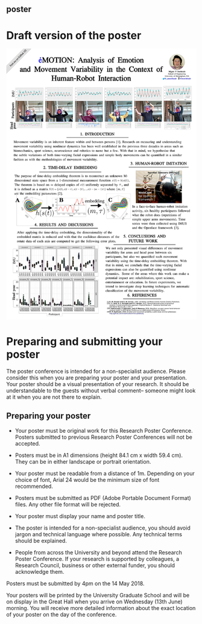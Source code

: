 poster
---

# Draft version of the poster

![poster](https://github.com/mxochicale/PhD/blob/master/posters/Research_Poster_Conference_UoB/2018/poster/main/draftversion_jpg.jpg)


# Preparing and submitting your poster
The poster conference is intended for a non-specialist audience. 
Please consider this when you are preparing your poster and your presentation. 
Your poster should be a visual presentation of your research. 
It should be understandable to the guests without verbal comment– someone 
might look at it when you are not there to explain.

## Preparing your poster

* Your poster must be original work for this Research Poster Conference. 
Posters submitted to previous Research Poster Conferences will not be accepted. 

* Posters must be in A1 dimensions (height 84.1 cm x width 59.4 cm). 
They can be in either landscape or portrait orientation. 

* Your poster must be readable from a distance of 1m. 
Depending on your choice of font, Arial 24 would be the minimum size of font recommended.

* Posters must be submitted as PDF (Adobe Portable Document Format) files. 
Any other file format will be rejected.

* Your poster must display your name and poster title.

* The poster is intended for a non-specialist audience, 
you should avoid jargon and technical language where possible. 
Any technical terms should be explained. 

* People from across the University and beyond attend the Research Poster Conference. 
If your research is supported by colleagues, a Research Council, business 
or other external funder, you should acknowledge them.


Posters must be submitted by 4pm on the 14 May 2018.

Your posters will be printed by the University Graduate School and 
will be on display in the Great Hall when you arrive on Wednesday (13th June) morning. 
You will receive more detailed information about the exact location of 
your poster on the day of the conference.



